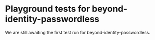 # Playground tests for beyond-identity-passwordless
We are still awaiting the first test run for beyond-identity-passwordless.
